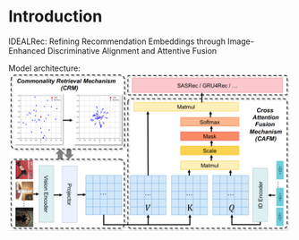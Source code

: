# Introduction
IDEALRec: Refining Recommendation Embeddings through Image-Enhanced Discriminative Alignment and Attentive Fusion


Model architecture:
<img src="./img/framework.jpg" width="800">
